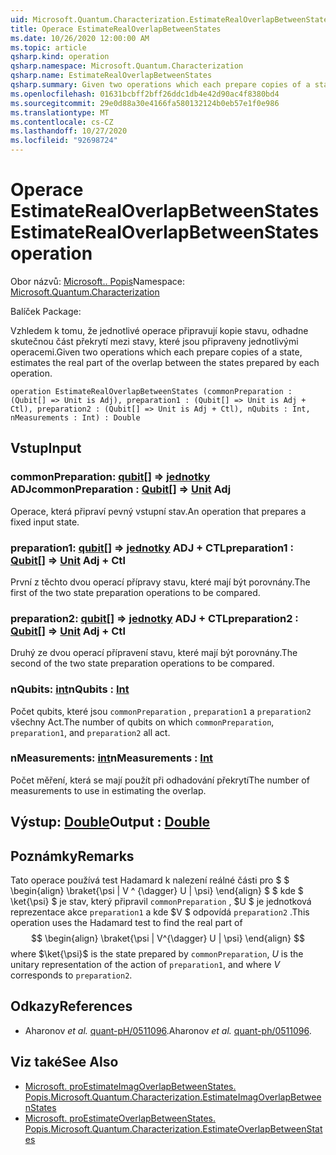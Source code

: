 ```yaml
---
uid: Microsoft.Quantum.Characterization.EstimateRealOverlapBetweenStates
title: Operace EstimateRealOverlapBetweenStates
ms.date: 10/26/2020 12:00:00 AM
ms.topic: article
qsharp.kind: operation
qsharp.namespace: Microsoft.Quantum.Characterization
qsharp.name: EstimateRealOverlapBetweenStates
qsharp.summary: Given two operations which each prepare copies of a state, estimates the real part of the overlap between the states prepared by each operation.
ms.openlocfilehash: 01631bcbff2bff26ddc1db4e42d90ac4f8380bd4
ms.sourcegitcommit: 29e0d88a30e4166fa580132124b0eb57e1f0e986
ms.translationtype: MT
ms.contentlocale: cs-CZ
ms.lasthandoff: 10/27/2020
ms.locfileid: "92698724"
---
```

# <a name="estimaterealoverlapbetweenstates-operation"></a><span data-ttu-id="6f53a-102">Operace EstimateRealOverlapBetweenStates</span><span class="sxs-lookup"><span data-stu-id="6f53a-102">EstimateRealOverlapBetweenStates operation</span></span>

<span data-ttu-id="6f53a-103">Obor názvů: [Microsoft.. Popis](xref:Microsoft.Quantum.Characterization)</span><span class="sxs-lookup"><span data-stu-id="6f53a-103">Namespace: [Microsoft.Quantum.Characterization](xref:Microsoft.Quantum.Characterization)</span></span>

<span data-ttu-id="6f53a-104">Balíček [](https://nuget.org/packages/)</span><span class="sxs-lookup"><span data-stu-id="6f53a-104">Package: [](https://nuget.org/packages/)</span></span>


<span data-ttu-id="6f53a-105">Vzhledem k tomu, že jednotlivé operace připravují kopie stavu, odhadne skutečnou část překrytí mezi stavy, které jsou připraveny jednotlivými operacemi.</span><span class="sxs-lookup"><span data-stu-id="6f53a-105">Given two operations which each prepare copies of a state, estimates the real part of the overlap between the states prepared by each operation.</span></span>

```qsharp
operation EstimateRealOverlapBetweenStates (commonPreparation : (Qubit[] => Unit is Adj), preparation1 : (Qubit[] => Unit is Adj + Ctl), preparation2 : (Qubit[] => Unit is Adj + Ctl), nQubits : Int, nMeasurements : Int) : Double
```


## <a name="input"></a><span data-ttu-id="6f53a-106">Vstup</span><span class="sxs-lookup"><span data-stu-id="6f53a-106">Input</span></span>

### <a name="commonpreparation--qubit--unit-adj"></a><span data-ttu-id="6f53a-107">commonPreparation: [qubit](xref:microsoft.quantum.lang-ref.qubit)[] => [jednotky](xref:microsoft.quantum.lang-ref.unit) ADJ</span><span class="sxs-lookup"><span data-stu-id="6f53a-107">commonPreparation : [Qubit](xref:microsoft.quantum.lang-ref.qubit)[] => [Unit](xref:microsoft.quantum.lang-ref.unit) Adj</span></span>

<span data-ttu-id="6f53a-108">Operace, která připraví pevný vstupní stav.</span><span class="sxs-lookup"><span data-stu-id="6f53a-108">An operation that prepares a fixed input state.</span></span>


### <a name="preparation1--qubit--unit-adj--ctl"></a><span data-ttu-id="6f53a-109">preparation1: [qubit](xref:microsoft.quantum.lang-ref.qubit)[] => [jednotky](xref:microsoft.quantum.lang-ref.unit) ADJ + CTL</span><span class="sxs-lookup"><span data-stu-id="6f53a-109">preparation1 : [Qubit](xref:microsoft.quantum.lang-ref.qubit)[] => [Unit](xref:microsoft.quantum.lang-ref.unit) Adj + Ctl</span></span>

<span data-ttu-id="6f53a-110">První z těchto dvou operací přípravy stavu, které mají být porovnány.</span><span class="sxs-lookup"><span data-stu-id="6f53a-110">The first of the two state preparation operations to be compared.</span></span>


### <a name="preparation2--qubit--unit-adj--ctl"></a><span data-ttu-id="6f53a-111">preparation2: [qubit](xref:microsoft.quantum.lang-ref.qubit)[] => [jednotky](xref:microsoft.quantum.lang-ref.unit) ADJ + CTL</span><span class="sxs-lookup"><span data-stu-id="6f53a-111">preparation2 : [Qubit](xref:microsoft.quantum.lang-ref.qubit)[] => [Unit](xref:microsoft.quantum.lang-ref.unit) Adj + Ctl</span></span>

<span data-ttu-id="6f53a-112">Druhý ze dvou operací přípravení stavu, které mají být porovnány.</span><span class="sxs-lookup"><span data-stu-id="6f53a-112">The second of the two state preparation operations to be compared.</span></span>


### <a name="nqubits--int"></a><span data-ttu-id="6f53a-113">nQubits: [int](xref:microsoft.quantum.lang-ref.int)</span><span class="sxs-lookup"><span data-stu-id="6f53a-113">nQubits : [Int](xref:microsoft.quantum.lang-ref.int)</span></span>

<span data-ttu-id="6f53a-114">Počet qubits, které jsou `commonPreparation` , `preparation1` a `preparation2` všechny Act.</span><span class="sxs-lookup"><span data-stu-id="6f53a-114">The number of qubits on which `commonPreparation`, `preparation1`, and `preparation2` all act.</span></span>


### <a name="nmeasurements--int"></a><span data-ttu-id="6f53a-115">nMeasurements: [int](xref:microsoft.quantum.lang-ref.int)</span><span class="sxs-lookup"><span data-stu-id="6f53a-115">nMeasurements : [Int](xref:microsoft.quantum.lang-ref.int)</span></span>

<span data-ttu-id="6f53a-116">Počet měření, která se mají použít při odhadování překrytí</span><span class="sxs-lookup"><span data-stu-id="6f53a-116">The number of measurements to use in estimating the overlap.</span></span>



## <a name="output--double"></a><span data-ttu-id="6f53a-117">Výstup: [Double](xref:microsoft.quantum.lang-ref.double)</span><span class="sxs-lookup"><span data-stu-id="6f53a-117">Output : [Double](xref:microsoft.quantum.lang-ref.double)</span></span>



## <a name="remarks"></a><span data-ttu-id="6f53a-118">Poznámky</span><span class="sxs-lookup"><span data-stu-id="6f53a-118">Remarks</span></span>

<span data-ttu-id="6f53a-119">Tato operace používá test Hadamard k nalezení reálné části pro $ $ \begin{align} \braket{\psi | V ^ {\dagger} U | \psi} \end{align} $ $ kde $ \ket{\psi} $ je stav, který připravil `commonPreparation` , $U $ je jednotková reprezentace akce `preparation1` a kde $V $ odpovídá `preparation2` .</span><span class="sxs-lookup"><span data-stu-id="6f53a-119">This operation uses the Hadamard test to find the real part of $$ \begin{align} \braket{\psi | V^{\dagger} U | \psi} \end{align} $$ where $\ket{\psi}$ is the state prepared by `commonPreparation`, $U$ is the unitary representation of the action of `preparation1`, and where $V$ corresponds to `preparation2`.</span></span>

## <a name="references"></a><span data-ttu-id="6f53a-120">Odkazy</span><span class="sxs-lookup"><span data-stu-id="6f53a-120">References</span></span>

- <span data-ttu-id="6f53a-121">Aharonov *et al.* [quant-pH/0511096](https://arxiv.org/abs/quant-ph/0511096).</span><span class="sxs-lookup"><span data-stu-id="6f53a-121">Aharonov *et al.* [quant-ph/0511096](https://arxiv.org/abs/quant-ph/0511096).</span></span>

## <a name="see-also"></a><span data-ttu-id="6f53a-122">Viz také</span><span class="sxs-lookup"><span data-stu-id="6f53a-122">See Also</span></span>

- [<span data-ttu-id="6f53a-123">Microsoft. proEstimateImagOverlapBetweenStates. Popis.</span><span class="sxs-lookup"><span data-stu-id="6f53a-123">Microsoft.Quantum.Characterization.EstimateImagOverlapBetweenStates</span></span>](xref:Microsoft.Quantum.Characterization.EstimateImagOverlapBetweenStates)
- [<span data-ttu-id="6f53a-124">Microsoft. proEstimateOverlapBetweenStates. Popis.</span><span class="sxs-lookup"><span data-stu-id="6f53a-124">Microsoft.Quantum.Characterization.EstimateOverlapBetweenStates</span></span>](xref:Microsoft.Quantum.Characterization.EstimateOverlapBetweenStates)